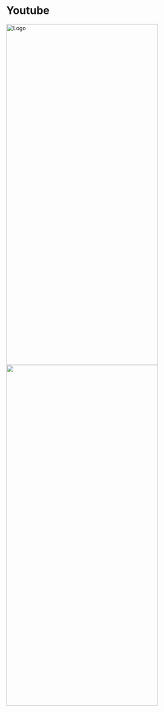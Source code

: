 # Youtube

<img src="https://mohammedshamseerpvofficial.github.io/host-images/image/zomato_home0.jpeg" alt="Logo" width="400" height="900"> <img src="https://mohammedshamseerpvofficial.github.io/host-images/image/zomato_home1.jpeg" width="400" height="900"/>






